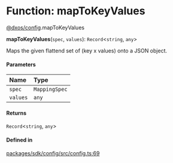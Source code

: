 # Function: mapToKeyValues

[@dxos/config](../modules/dxos_config.md).mapToKeyValues

**mapToKeyValues**(`spec`, `values`): `Record`<`string`, `any`\>

Maps the given flattend set of (key x values) onto a JSON object.

#### Parameters

| Name | Type |
| :------ | :------ |
| `spec` | `MappingSpec` |
| `values` | `any` |

#### Returns

`Record`<`string`, `any`\>

#### Defined in

[packages/sdk/config/src/config.ts:69](https://github.com/dxos/dxos/blob/main/packages/sdk/config/src/config.ts#L69)
